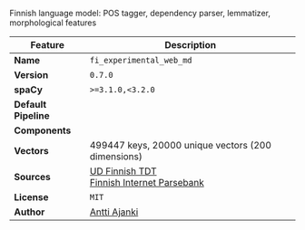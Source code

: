 Finnish language model: POS tagger, dependency parser, lemmatizer, morphological features

| Feature | Description |
| --- | --- |
| **Name** | `fi_experimental_web_md` |
| **Version** | `0.7.0` |
| **spaCy** | `>=3.1.0,<3.2.0` |
| **Default Pipeline** |  |
| **Components** |  |
| **Vectors** | 499447 keys, 20000 unique vectors (200 dimensions) |
| **Sources** | [UD Finnish TDT](https://github.com/UniversalDependencies/UD_Finnish-TDT)<br />[Finnish Internet Parsebank](https://turkunlp.org/finnish_nlp.html#parsebank) |
| **License** | `MIT` |
| **Author** | [Antti Ajanki](https://github.com/aajanki/spacy-fi) |